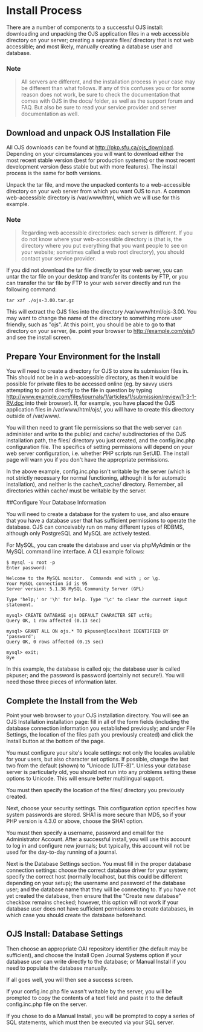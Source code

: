 # Install Process

There are a number of components to a successful OJS install: downloading and unpacking the OJS application files in a web accessible directory on your server; creating a separate files/ directory that is not web accessible; and most likely, manually creating a database user and database.

### Note
> All servers are different, and the installation process in your case may be different than what follows. If any of this confuses you or for some reason does not work, be sure to check the documentation that comes with OJS in the docs/ folder, as well as the support forum and FAQ. But also be sure to read your service provider and server documentation as well.


## Download and unpack OJS Installation File

All OJS downloads can be found at http://pkp.sfu.ca/ojs_download. Depending on your circumstances you will want to download either the most recent stable version (best for production systems) or the most recent development version (less stable but with more features). The install process is the same for both versions.

Unpack the tar file, and move the unpacked contents to a web-accessible directory on your web server from which you want OJS to run. A common web-accessible directory is /var/www/html, which we will use for this example.

### Note

> Regarding web accessible directories: each server is different. If you do not know where your web-accessible directory is (that is, the directory where you put everything that you want people to see on your website; sometimes called a web root directory), you should contact your service provider.

If you did not download the tar file directly to your web server, you can untar the tar file on your desktop and transfer its contents by FTP, or you can transfer the tar file by FTP to your web server directly and run the following command:

```
tar xzf ./ojs-3.00.tar.gz
```

This will extract the OJS files into the directory /var/www/html/ojs-3.00. You may want to change the name of the directory to something more user friendly, such as "ojs". At this point, you should be able to go to that directory on your server, (ie. point your browser to http://example.com/ojs/) and see the install screen.


## Prepare Your Environment for the Install

You will need to create a directory for OJS to store its submission files in. This should not be in a web-accessible directory, as then it would be possible for private files to be accessed online (eg. by savvy users attempting to point directly to the file in question by typing http://www.example.com/files/journals/1/articles/1/submission/review/1-3-1-RV.doc into their browser). If, for example, you have placed the OJS application files in /var/www/html/ojs/, you will have to create this directory outside of /var/www/.

You will then need to grant file permissions so that the web server can administer and write to the public/ and cache/ subdirectories of the OJS installation path, the files/ directory you just created, and the config.inc.php configuration file. The specifics of setting permissions will depend on your web server configuration, i.e. whether PHP scripts run SetUID. The install page will warn you if you don't have the appropriate permissions.

In the above example, config.inc.php isn't writable by the server (which is not strictly necessary for normal functioning, although it is for automatic installation), and neither is the cache/t_cache/ directory. Remember, all directories within cache/ must be writable by the server.

##Configure Your Database Information

You will need to create a database for the system to use, and also ensure that you have a database user that has sufficient permissions to operate the database. OJS can conceivably run on many different types of RDBMS, although only PostgreSQL and MySQL are actively tested.

For MySQL, you can create the database and user via phpMyAdmin or the MySQL command line interface. A CLI example follows:
```
$ mysql -u root -p
Enter password:

Welcome to the MySQL monitor.  Commands end with ; or \g.
Your MySQL connection id is 95
Server version: 5.1.38 MySQL Community Server (GPL)

Type 'help;' or '\h' for help. Type '\c' to clear the current input statement.

mysql> CREATE DATABASE ojs DEFAULT CHARACTER SET utf8;
Query OK, 1 row affected (0.13 sec)

mysql> GRANT ALL ON ojs.* TO pkpuser@localhost IDENTIFIED BY 'password';
Query OK, 0 rows affected (0.15 sec)

mysql> exit;
Bye
```
In this example, the database is called ojs; the database user is called pkpuser; and the password is password (certainly not secure!). You will need those three pieces of information later.

## Complete the Install from the Web

Point your web browser to your OJS installation directory. You will see an OJS Installation installation page: fill in all of the form fields (including the database connection information you established previously; and under File Settings, the location of the files path you previously created) and click the Install button at the bottom of the page.

You must configure your site's locale settings: not only the locales available for your users, but also character set options. If possible, change the last two from the default (shown) to "Unicode (UTF-8)". Unless your database server is particularly old, you should not run into any problems setting these options to Unicode. This will ensure better multilingual support.

You must then specify the location of the files/ directory you previously created.

Next, choose your security settings. This configuration option specifies how system passwords are stored. SHA1 is more secure than MD5, so if your PHP version is 4.3.0 or above, choose the SHA1 option.

You must then specify a username, password and email for the Administrator Account. After a successful install, you will use this account to log in and configure new journals; but typically, this account will not be used for the day-to-day running of a journal.

Next is the Database Settings section. You must fill in the proper database connection settings: choose the correct database driver for your system; specify the correct host (normally localhost, but this could be different depending on your setup); the username and password of the database user; and the database name that they will be connecting to. If you have not yet created the database, then ensure that the "Create new database" checkbox remains checked; however, this option will not work if your database user does not have sufficient permissions to create databases, in which case you should create the database beforehand.


## OJS Install: Database Settings


Then choose an appropriate OAI repository identifier (the default may be sufficient), and choose the Install Open Journal Systems option if your database user can write directly to the database; or Manual Install if you need to populate the database manually.

If all goes well, you will then see a success screen.

If your config.inc.php file wasn't writable by the server, you will be prompted to copy the contents of a text field and paste it to the default config.inc.php file on the server.

If you chose to do a Manual Install, you will be prompted to copy a series of SQL statements, which must then be executed via your SQL server.
